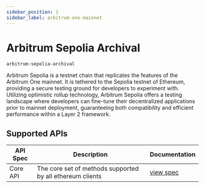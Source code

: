 ```yaml
---
sidebar_position: 1
sidebar_label: arbitrum-one-mainnet
---
```


# Arbitrum Sepolia Archival

`arbitrum-sepolia-archival`

Arbitrum Sepolia is a testnet chain that replicates the features of the Arbitrum One mainnet. It is tethered to the Sepolia testnet of Ethereum, providing a secure testing ground for developers to experiment with. Utilizing optimistic rollup technology, Arbitrum Sepolia offers a testing landscape where developers can fine-tune their decentralized applications prior to mainnet deployment, guaranteeing both compatibility and efficient performance within a Layer 2 framework.

## Supported APIs

| API Spec | Description                                               | Documentation                  |
| -------- | --------------------------------------------------------- | ------------------------------ |
| Core API | The core set of methods supported by all ethereum clients | [view spec](../specs/core-api) |
